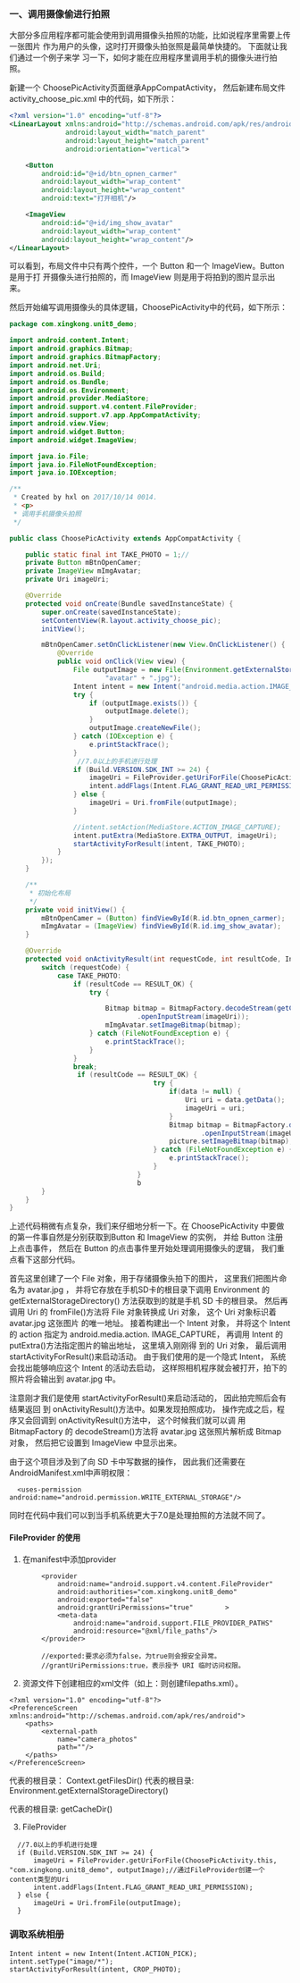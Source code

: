 ### 一、调用摄像偷进行拍照
大部分多应用程序都可能会使用到调用摄像头拍照的功能，比如说程序里需要上传一张图片
作为用户的头像，这时打开摄像头拍张照是最简单快捷的。
下面就让我们通过一个例子来学 习一下，如何才能在应用程序里调用手机的摄像头进行拍照。

新建一个 ChoosePicActivity页面继承AppCompatActivity，
然后新建布局文件 activity_choose_pic.xml 中的代码，如下所示：
```xml
<?xml version="1.0" encoding="utf-8"?>
<LinearLayout xmlns:android="http://schemas.android.com/apk/res/android"
              android:layout_width="match_parent"
              android:layout_height="match_parent"
              android:orientation="vertical">

    <Button
        android:id="@+id/btn_opnen_carmer"
        android:layout_width="wrap_content"
        android:layout_height="wrap_content"
        android:text="打开相机"/>

    <ImageView
        android:id="@+id/img_show_avatar"
        android:layout_width="wrap_content"
        android:layout_height="wrap_content"/>
</LinearLayout>
```
可以看到，布局文件中只有两个控件，一个 Button 和一个 ImageView。Button 是用于打 开摄像头进行拍照的，而 ImageView 则是用于将拍到的图片显示出来。

然后开始编写调用摄像头的具体逻辑，ChoosePicActivity中的代码，如下所示：
```java
package com.xingkong.unit8_demo;

import android.content.Intent;
import android.graphics.Bitmap;
import android.graphics.BitmapFactory;
import android.net.Uri;
import android.os.Build;
import android.os.Bundle;
import android.os.Environment;
import android.provider.MediaStore;
import android.support.v4.content.FileProvider;
import android.support.v7.app.AppCompatActivity;
import android.view.View;
import android.widget.Button;
import android.widget.ImageView;

import java.io.File;
import java.io.FileNotFoundException;
import java.io.IOException;

/**
 * Created by hxl on 2017/10/14 0014.
 * <p>
 * 调用手机摄像头拍照
 */

public class ChoosePicActivity extends AppCompatActivity {

    public static final int TAKE_PHOTO = 1;//
    private Button mBtnOpenCamer;
    private ImageView mImgAvatar;
    private Uri imageUri;

    @Override
    protected void onCreate(Bundle savedInstanceState) {
        super.onCreate(savedInstanceState);
        setContentView(R.layout.activity_choose_pic);
        initView();

        mBtnOpenCamer.setOnClickListener(new View.OnClickListener() {
            @Override
            public void onClick(View view) {
                File outputImage = new File(Environment.getExternalStorageDirectory(),
                        "avatar" + ".jpg");
                Intent intent = new Intent("android.media.action.IMAGE_CAPTURE");
                try {
                    if (outputImage.exists()) {
                        outputImage.delete();
                    }
                    outputImage.createNewFile();
                } catch (IOException e) {
                    e.printStackTrace();
                }
                 //7.0以上的手机进行处理
                if (Build.VERSION.SDK_INT >= 24) {
                    imageUri = FileProvider.getUriForFile(ChoosePicActivity.this, "com.xingkong.unit8_demo", outputImage);//通过FileProvider创建一个content类型的Uri
                    intent.addFlags(Intent.FLAG_GRANT_READ_URI_PERMISSION);
                } else {
                    imageUri = Uri.fromFile(outputImage);
                }

                //intent.setAction(MediaStore.ACTION_IMAGE_CAPTURE);
                intent.putExtra(MediaStore.EXTRA_OUTPUT, imageUri);
                startActivityForResult(intent, TAKE_PHOTO);
            }
        });
    }

    /**
     * 初始化布局
     */
    private void initView() {
        mBtnOpenCamer = (Button) findViewById(R.id.btn_opnen_carmer);
        mImgAvatar = (ImageView) findViewById(R.id.img_show_avatar);
    }

    @Override
    protected void onActivityResult(int requestCode, int resultCode, Intent data) {
        switch (requestCode) {
            case TAKE_PHOTO:
                if (resultCode == RESULT_OK) {
                    try {

                        Bitmap bitmap = BitmapFactory.decodeStream(getContentResolver()
                                .openInputStream(imageUri));
                        mImgAvatar.setImageBitmap(bitmap);
                    } catch (FileNotFoundException e) {
                        e.printStackTrace();
                    }
                }
                break;
                 if (resultCode == RESULT_OK) {
                                    try {
                                        if(data != null) {
                                            Uri uri = data.getData();
                                            imageUri = uri;
                                        }
                                        Bitmap bitmap = BitmapFactory.decodeStream(getContentResolver()
                                                .openInputStream(imageUri));
                                        picture.setImageBitmap(bitmap);
                                    } catch (FileNotFoundException e) {
                                        e.printStackTrace();
                                    }
                                }
                                b
        }
    }
}
```

上述代码稍微有点复杂，我们来仔细地分析一下。在 ChoosePicActivity
中要做的第一件事自然是分别获取到Button 和 ImageView 的实例，
并给 Button 注册上点击事件，
然后在 Button 的点击事件里开始处理调用摄像头的逻辑，
我们重点看下这部分代码。

首先这里创建了一个 File 对象，用于存储摄像头拍下的图片，
这里我们把图片命名为 avatar.jpg ， 并将它存放在手机SD卡的根目录下调用
Environment 的 getExternalStorageDirectory()
方法获取到的就是手机 SD 卡的根目录。
然后再调用 Uri 的 fromFile()方法将 File 对象转换成 Uri 对象，
这个 Uri 对象标识着 avatar.jpg 这张图片 的唯一地址。
接着构建出一个 Intent 对象，
并将这个 Intent 的 action 指定为
android.media.action. IMAGE_CAPTURE，
再调用 Intent 的 putExtra()方法指定图片的输出地址，
这里填入刚刚得 到的 Uri 对象，
最后调用 startActivityForResult()来启动活动。
由于我们使用的是一个隐式 Intent，
系统会找出能够响应这个 Intent 的活动去启动，
这样照相机程序就会被打开，拍下的 照片将会输出到 avatar.jpg 中。

注意刚才我们是使用 startActivityForResult()来启动活动的，
因此拍完照后会有结果返回 到 onActivityResult()方法中。如果发现拍照成功，
操作完成之后，程序又会回调到 onActivityResult()方法中，
这个时候我们就可以调 用 BitmapFactory 的 decodeStream()方法将
avatar.jpg 这张照片解析成 Bitmap 对象，
然后把它设置到 ImageView 中显示出来。

由于这个项目涉及到了向 SD 卡中写数据的操作，
因此我们还需要在 AndroidManifest.xml中声明权限：
```
  <uses-permission android:name="android.permission.WRITE_EXTERNAL_STORAGE"/>
```
同时在代码中我们可以到当手机系统更大于7.0是处理拍照的方法就不同了。


#### FileProvider 的使用

1. 在manifest中添加provider

```
        <provider
            android:name="android.support.v4.content.FileProvider"
            android:authorities="com.xingkong.unit8_demo"
            android:exported="false"
            android:grantUriPermissions="true"        >
            <meta-data
                android:name="android.support.FILE_PROVIDER_PATHS"
                android:resource="@xml/file_paths"/>
        </provider>

        //exported:要求必须为false，为true则会报安全异常。
        //grantUriPermissions:true，表示授予 URI 临时访问权限。
```

2. 资源文件下创建相应的xml文件（如上：则创建filepaths.xml）。
```
<?xml version="1.0" encoding="utf-8"?>
<PreferenceScreen xmlns:android="http://schemas.android.com/apk/res/android">
    <paths>
        <external-path
            name="camera_photos"
            path=""/>
    </paths>
</PreferenceScreen>
```
<files-path/>代表的根目录： Context.getFilesDir()
<external-path/>代表的根目录: Environment.getExternalStorageDirectory()

<cache-path/>代表的根目录: getCacheDir()

3. FileProvider
```
  //7.0以上的手机进行处理
  if (Build.VERSION.SDK_INT >= 24) {
      imageUri = FileProvider.getUriForFile(ChoosePicActivity.this, "com.xingkong.unit8_demo", outputImage);//通过FileProvider创建一个content类型的Uri
      intent.addFlags(Intent.FLAG_GRANT_READ_URI_PERMISSION);
  } else {
      imageUri = Uri.fromFile(outputImage);
  }
```
### 调取系统相册
```
Intent intent = new Intent(Intent.ACTION_PICK);
intent.setType("image/*");
startActivityForResult(intent, CROP_PHOTO);
```